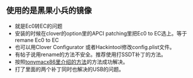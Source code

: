 ## 使用的是黑果小兵的镜像
- 就是Ec0转EC的问题
- 安装的时候在clover的option里的APCI patching里把Ec0 to EC选上。等于remane Ec0 to EC
- 也可以用Clover Configurator 或者Hackintool修改config.plist文件。
- 有帖子说用rename的方法不安全。推荐使用打SSDT补丁的方法。
- 按照[tonymacx86里介绍的方法](https://www.tonymacx86.com/threads/guide-usb-power-property-injection-for-sierra-and-later.222266/post-1728645)的方法成功解决。
- 打了里面的两个补丁同时也解决的USB的问题。

